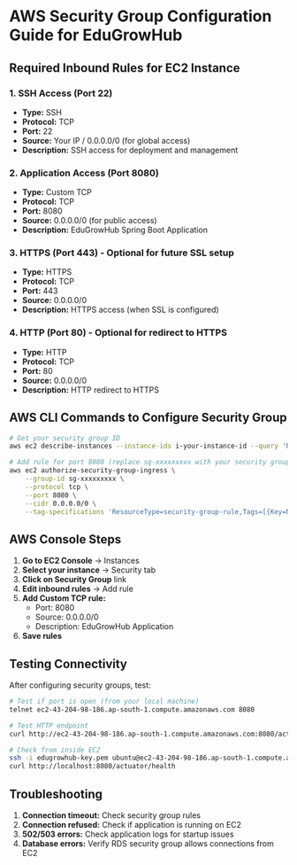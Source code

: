 # AWS Security Group Configuration Guide for EduGrowHub

## Required Inbound Rules for EC2 Instance

### 1. SSH Access (Port 22)
- **Type:** SSH
- **Protocol:** TCP  
- **Port:** 22
- **Source:** Your IP / 0.0.0.0/0 (for global access)
- **Description:** SSH access for deployment and management

### 2. Application Access (Port 8080)
- **Type:** Custom TCP
- **Protocol:** TCP
- **Port:** 8080  
- **Source:** 0.0.0.0/0 (for public access)
- **Description:** EduGrowHub Spring Boot Application

### 3. HTTPS (Port 443) - Optional for future SSL setup
- **Type:** HTTPS
- **Protocol:** TCP
- **Port:** 443
- **Source:** 0.0.0.0/0
- **Description:** HTTPS access (when SSL is configured)

### 4. HTTP (Port 80) - Optional for redirect to HTTPS
- **Type:** HTTP  
- **Protocol:** TCP
- **Port:** 80
- **Source:** 0.0.0.0/0
- **Description:** HTTP redirect to HTTPS

## AWS CLI Commands to Configure Security Group

```bash
# Get your security group ID
aws ec2 describe-instances --instance-ids i-your-instance-id --query 'Reservations[0].Instances[0].SecurityGroups[0].GroupId'

# Add rule for port 8080 (replace sg-xxxxxxxxx with your security group ID)
aws ec2 authorize-security-group-ingress \
    --group-id sg-xxxxxxxxx \
    --protocol tcp \
    --port 8080 \
    --cidr 0.0.0.0/0 \
    --tag-specifications 'ResourceType=security-group-rule,Tags=[{Key=Name,Value=EduGrowHub-App-Port}]'
```

## AWS Console Steps

1. **Go to EC2 Console** → Instances
2. **Select your instance** → Security tab
3. **Click on Security Group** link
4. **Edit inbound rules** → Add rule
5. **Add Custom TCP rule:**
   - Port: 8080
   - Source: 0.0.0.0/0
   - Description: EduGrowHub Application
6. **Save rules**

## Testing Connectivity

After configuring security groups, test:

```bash
# Test if port is open (from your local machine)
telnet ec2-43-204-98-186.ap-south-1.compute.amazonaws.com 8080

# Test HTTP endpoint
curl http://ec2-43-204-98-186.ap-south-1.compute.amazonaws.com:8080/actuator/health

# Check from inside EC2
ssh -i edugrowhub-key.pem ubuntu@ec2-43-204-98-186.ap-south-1.compute.amazonaws.com
curl http://localhost:8080/actuator/health
```

## Troubleshooting

1. **Connection timeout:** Check security group rules
2. **Connection refused:** Check if application is running on EC2
3. **502/503 errors:** Check application logs for startup issues
4. **Database errors:** Verify RDS security group allows connections from EC2
